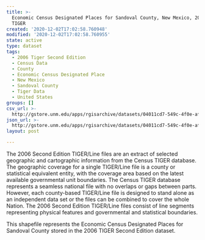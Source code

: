 ```yaml
---
title: >-
  Economic Census Designated Places for Sandoval County, New Mexico, 2006se
  TIGER
created: '2020-12-02T17:02:58.760948'
modified: '2020-12-02T17:02:58.760955'
state: active
type: dataset
tags:
  - 2006 Tiger Second Edition
  - Census Data
  - County
  - Economic Census Designated Place
  - New Mexico
  - Sandoval County
  - Tiger Data
  - United States
groups: []
csv_url: >-
  http://gstore.unm.edu/apps/rgisarchive/datasets/04011cd7-549c-4f0e-af3a-1c5f1430854e/tgr2006se_sand_placeec.derived.csv
json_url: >-
  http://gstore.unm.edu/apps/rgisarchive/datasets/04011cd7-549c-4f0e-af3a-1c5f1430854e/tgr2006se_sand_placeec.derived.json
layout: post

---
```

The 2006 Second Edition TIGER/Line files are an extract of selected geographic and cartographic information from the Census TIGER database.  The geographic coverage for a single TIGER/Line file is a county or statistical equivalent entity, with the coverage area based on the latest available governmental unit boundaries. The Census TIGER database represents a seamless national file with no overlaps or gaps between parts.  However, each county-based TIGER/Line file is designed to stand alone as an independent data set or the files can be combined to cover the whole Nation.  The 2006 Second Edition  TIGER/Line files consist of line segments representing physical features and governmental and statistical boundaries.  

This shapefile represents the Economic Census Designated Places for Sandoval County stored in the 2006 TIGER Second Edition dataset.
